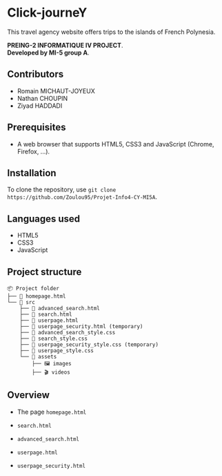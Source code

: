 # Click-journeY

This travel agency website offers trips to the islands of French Polynesia.

**PREING-2 INFORMATIQUE IV PROJECT**.  
**Developed by MI-5 group A**.

## Contributors

- Romain MICHAUT-JOYEUX
- Nathan CHOUPIN
- Ziyad HADDADI

## Prerequisites

- A web browser that supports HTML5, CSS3 and JavaScript (Chrome, Firefox, ...).

## Installation

To clone the repository, use `git clone https://github.com/Zoulou95/Projet-Info4-CY-MI5A`.

## Languages used

- HTML5
- CSS3
- JavaScript

## Project structure

```
📦 Project folder
├── 📄 homepage.html
└── 📂 src
    ├── 📄 advanced_search.html
    ├── 📄 search.html
    ├── 📄 userpage.html
    ├── 📄 userpage_security.html (temporary)
    ├── 🎨 advanced_search_style.css
    ├── 🎨 search_style.css
    ├── 🎨 userpage_security_style.css (temporary)
    ├── 🎨 userpage_style.css
    └── 📂 assets
        ├── 🖼️ images
        ├── 🎬 videos
```

## Overview

- The page `homepage.html`

- `search.html` 

- `advanced_search.html`

- `userpage.html`

- `userpage_security.html`